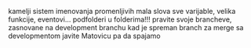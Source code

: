 kamelji sistem imenovanja promenljivih
mala slova sve varijable, velika funkcije, eventovi...
podfolderi u folderima!!!
pravite svoje brancheve, zasnovane na development branchu
kad je spreman branch za merge sa developmentom javite Matovicu pa da spajamo

